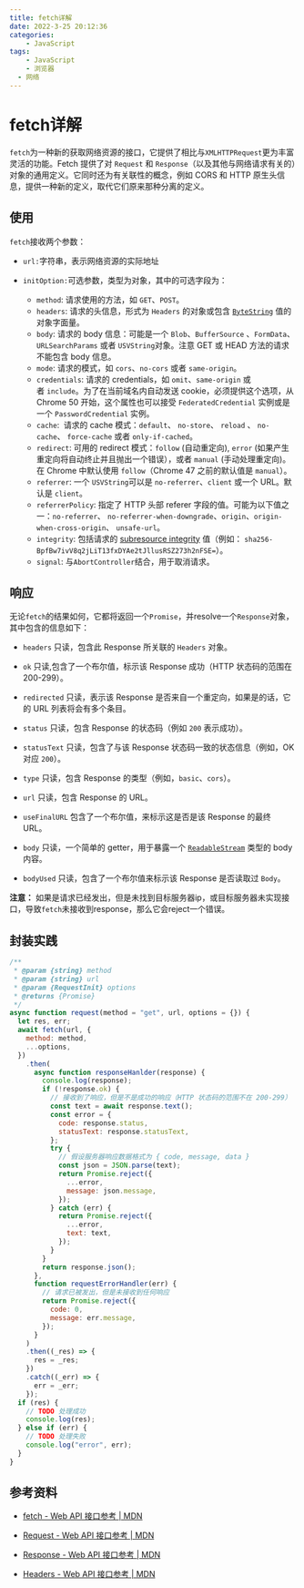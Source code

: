 ```yaml
---
title: fetch详解
date: 2022-3-25 20:12:36
categories:
	- JavaScript
tags:
	- JavaScript
	- 浏览器
  - 网络
---
```


# fetch详解

`fetch`为一种新的获取网络资源的接口，它提供了相比与`XMLHTTPRequest`更为丰富灵活的功能。Fetch 提供了对 `Request` 和 `Response`（以及其他与网络请求有关的）对象的通用定义。它同时还为有关联性的概念，例如 CORS 和 HTTP 原生头信息，提供一种新的定义，取代它们原来那种分离的定义。

## 使用

`fetch`接收两个参数：

+ `url:`字符串，表示网络资源的实际地址

+ `initOption:`可选参数，类型为对象，其中的可选字段为：
  
  + `method`: 请求使用的方法，如 `GET`、`POST`。
  - `headers`: 请求的头信息，形式为 `Headers` 的对象或包含 [`ByteString`](https://developer.mozilla.org/zh-CN/docs/conflicting/Web/JavaScript/Reference/Global_Objects/String) 值的对象字面量。
  - `body`: 请求的 body 信息：可能是一个 `Blob`、`BufferSource` 、`FormData`、`URLSearchParams` 或者 `USVString`对象。注意 GET 或 HEAD 方法的请求不能包含 body 信息。
  - `mode`: 请求的模式，如 `cors`、`no-cors` 或者 `same-origin`。
  - `credentials`: 请求的 credentials，如 `omit`、`same-origin` 或者 `include`。为了在当前域名内自动发送 cookie，必须提供这个选项，从 Chrome 50 开始，这个属性也可以接受 `FederatedCredential` 实例或是一个 `PasswordCredential` 实例。
  - `cache`:  请求的 cache 模式：`default`、 `no-store`、 `reload` 、 `no-cache`、 `force-cache` 或者 `only-if-cached`。
  - `redirect`: 可用的 redirect 模式：`follow` (自动重定向), `error` (如果产生重定向将自动终止并且抛出一个错误），或者 `manual` (手动处理重定向)。在 Chrome 中默认使用 `follow`（Chrome 47 之前的默认值是 `manual`）。
  - `referrer`: 一个 `USVString`可以是 `no-referrer`、`client` 或一个 URL。默认是 `client`。
  - `referrerPolicy`: 指定了 HTTP 头部 referer 字段的值。可能为以下值之一：`no-referrer`、 `no-referrer-when-downgrade`、`origin`、`origin-when-cross-origin`、 `unsafe-url`。
  - `integrity`: 包括请求的 [subresource integrity](https://developer.mozilla.org/en-US/docs/Web/Security/Subresource_Integrity) 值（例如： `sha256-BpfBw7ivV8q2jLiT13fxDYAe2tJllusRSZ273h2nFSE=`）。
  - `signal`: 与`AbortController`结合，用于取消请求。

## 响应

无论`fetch`的结果如何，它都将返回一个`Promise`，并resolve一个`Response`对象，其中包含的信息如下：

+ `headers` 只读，包含此 Response 所关联的 `Headers` 对象。

+ `ok` 只读,包含了一个布尔值，标示该 Response 成功（HTTP 状态码的范围在 200-299）。

+ `redirected` 只读，表示该 Response 是否来自一个重定向，如果是的话，它的 URL 列表将会有多个条目。

+ `status` 只读，包含 Response 的状态码（例如 `200` 表示成功）。

+ `statusText` 只读，包含了与该 Response 状态码一致的状态信息（例如，OK 对应 `200`）。

+ `type` 只读，包含 Response 的类型（例如，`basic`、`cors`）。

+ `url` 只读，包含 Response 的 URL。

+ `useFinalURL` 包含了一个布尔值，来标示这是否是该 Response 的最终 URL。

+ `body` 只读，一个简单的 getter，用于暴露一个 [`ReadableStream`](https://developer.mozilla.org/zh-CN/docs/Web/API/ReadableStream) 类型的 body 内容。

+ `bodyUsed` 只读，包含了一个布尔值来标示该 Response 是否读取过 `Body`。

**注意：** 如果是请求已经发出，但是未找到目标服务器ip，或目标服务器未实现接口，导致`fetch`未接收到response，那么它会reject一个错误。

## 封装实践

```js
/**
 * @param {string} method 
 * @param {string} url 
 * @param {RequestInit} options 
 * @returns {Promise}
 */
async function request(method = "get", url, options = {}) {
  let res, err;
  await fetch(url, {
    method: method,
    ...options,
  })
    .then(
      async function responseHanlder(response) {
        console.log(response);
        if (!response.ok) {
          // 接收到了响应，但是不是成功的响应（HTTP 状态码的范围不在 200-299）
          const text = await response.text();
          const error = {
            code: response.status,
            statusText: response.statusText,
          };
          try {
            // 假设服务器响应数据格式为 { code, message, data }
            const json = JSON.parse(text);
            return Promise.reject({
              ...error,
              message: json.message,
            });
          } catch (err) {
            return Promise.reject({
              ...error,
              text: text,
            });
          }
        }
        return response.json();
      },
      function requestErrorHandler(err) {
        // 请求已被发出，但是未接收到任何响应
        return Promise.reject({
          code: 0,
          message: err.message,
        });
      }
    )
    .then((_res) => {
      res = _res;
    })
    .catch((_err) => {
      err = _err;
    });
  if (res) {
    // TODO 处理成功
    console.log(res);
  } else if (err) {
    // TODO 处理失败
    console.log("error", err);
  }
}
```

## 参考资料

+ [fetch - Web API 接口参考 | MDN](https://developer.mozilla.org/zh-CN/docs/Web/API/fetch)

+ [Request - Web API 接口参考 | MDN](https://developer.mozilla.org/zh-CN/docs/Web/API/Request/Request)

+ [Response - Web API 接口参考 | MDN](https://developer.mozilla.org/zh-CN/docs/Web/API/Response)

+ [Headers - Web API 接口参考 | MDN](https://developer.mozilla.org/zh-CN/docs/Web/API/Headers)


